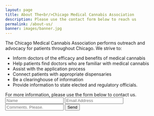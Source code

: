 ```yaml
---
layout: page
title: About The<br/>Chicago Medical Cannabis Association
description: Please use the contact form below to reach us
permalink: /about-us/
banner: images/banner.jpg
---
```


The Chicago Medical Cannabis Association performs outreach and advocacy for patients throughout Chicago. We strive to:
<ul>
<li/>Inform doctors of the efficacy and benefits of medical cannabis </li>
<li/>Help patients find doctors who are familiar with medical cannabis </li>
<li/>Assist with the application process </li>
<li/>Connect patients with appropriate dispensaries</li>
<li/>Be a clearinghouse of information</li>
<li/>Provide information to state elected and regulatory officials.</li>
</ul>
For more information, please use the form below to contact us.

<form action="https://formspree.io/bryan@dispensary33.com"
      method="POST">
    <input type="text" name="_name" placeholder="Name">
    <input type="email" name="_replyto" placeholder="Email Address">
    <input type="text" name="_comments" placeholder="Comments. Please.">
    <input type="hidden" name="_subject" value="New submission!" />
    <input type="hidden" name="_next" value="{{ site.github.url }}/index.html" />
    <input type="text" name="_gotcha" style="display:none" />
    <input type="submit" value="Send">
</form>
